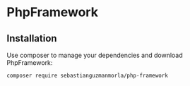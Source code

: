 # PhpFramework

Installation
------------

Use composer to manage your dependencies and download PhpFramework:

```bash
composer require sebastianguzmanmorla/php-framework
```

